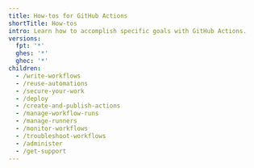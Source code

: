 ```yaml
---
title: How-tos for GitHub Actions
shortTitle: How-tos
intro: Learn how to accomplish specific goals with GitHub Actions.
versions:
  fpt: '*'
  ghes: '*'
  ghec: '*'
children:
  - /write-workflows
  - /reuse-automations
  - /secure-your-work
  - /deploy
  - /create-and-publish-actions
  - /manage-workflow-runs
  - /manage-runners
  - /monitor-workflows
  - /troubleshoot-workflows
  - /administer
  - /get-support
---
```


